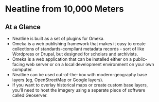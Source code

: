 # Neatline from 10,000 Meters

## At a Glance

  - Neatline is built as a set of plugins for Omeka.
  - Omeka is a web publishing framework that makes it easy to create collections of standards-compliant metadata records - sort of like Wordpress or Drupal, but designed for scholars and archivists.
  - Omeka is a web application that can be installed either on a public-facing web server or on a local development environment on your own computer.
  - Neatline can be used out-of-the-box with modern-geography base layers (eg, OpenStreetMap or Google layers).
  - If you want to overlay historical maps or create custom base layers, you'll need to host the imagery using a separate piece of software called Geoserver.
